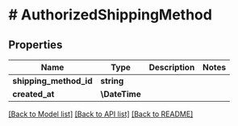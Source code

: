 # # AuthorizedShippingMethod

## Properties

Name | Type | Description | Notes
------------ | ------------- | ------------- | -------------
**shipping_method_id** | **string** |  |
**created_at** | **\DateTime** |  |

[[Back to Model list]](../../README.md#models) [[Back to API list]](../../README.md#endpoints) [[Back to README]](../../README.md)
